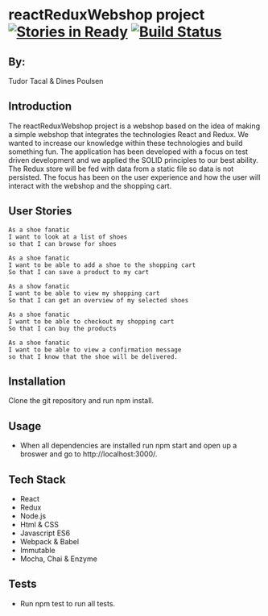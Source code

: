 reactReduxWebshop project [![Stories in Ready](https://badge.waffle.io/dinespoulsen/reactReduxWebshop.svg?label=ready&title=Ready)](http://waffle.io/dinespoulsen/reactReduxWebshop) [![Build Status](https://travis-ci.org/dinespoulsen/reactReduxWebshop.svg?branch=master)](https://travis-ci.org/dinespoulsen/reactReduxWebshop)
=========================

## By:
Tudor Tacal & Dines Poulsen

## Introduction

The reactReduxWebshop project is a webshop based on the idea of making a simple webshop that integrates the technologies React and Redux. We wanted to increase our knowledge within these technologies and build something fun. The application has been developed with a focus on test driven development and we applied the SOLID principles to our best ability. The Redux store will be fed with data from a static file so data is not persisted. The focus has been on the user experience and how the user will interact with the webshop and the shopping cart.

## User Stories

```
As a shoe fanatic
I want to look at a list of shoes
so that I can browse for shoes

As a shoe fanatic
I want to be able to add a shoe to the shopping cart
So that I can save a product to my cart

As a show fanatic
I want to be able to view my shopping cart
So that I can get an overview of my selected shoes

As a shoe fanatic
I want to be able to checkout my shopping cart
So that I can buy the products

As a shoe fanatic
I want to be able to view a confirmation message
so that I know that the shoe will be delivered.
```

## Installation

Clone the git repository and run npm install.

## Usage

* When all dependencies are installed run npm start and open up a broswer and go to http://localhost:3000/.

## Tech Stack

* React
* Redux
* Node.js
* Html & CSS
* Javascript ES6
* Webpack & Babel
* Immutable
* Mocha, Chai & Enzyme

## Tests

* Run npm test to run all tests.
